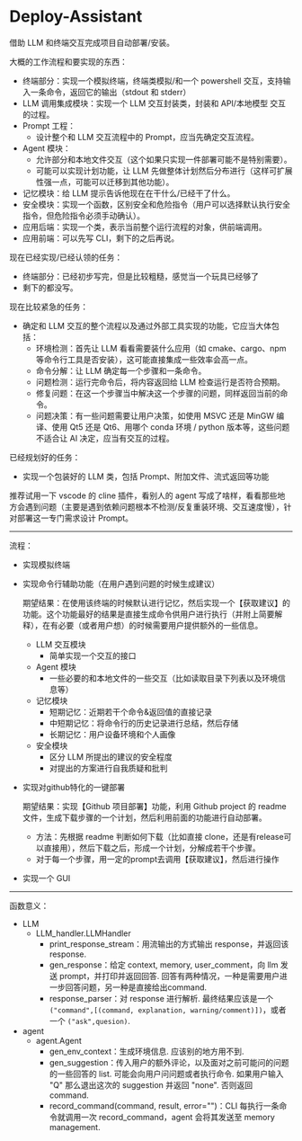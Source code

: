 # Deploy-Assistant

借助 LLM 和终端交互完成项目自动部署/安装。

大概的工作流程和要实现的东西：

- 终端部分：实现一个模拟终端，终端类模拟/和一个 powershell 交互，支持输入一条命令，返回它的输出（stdout 和 stderr）
- LLM 调用集成模块：实现一个 LLM 交互封装类，封装和 API/本地模型 交互的过程。
- Prompt 工程：
  - 设计整个和 LLM 交互流程中的 Prompt，应当先确定交互流程。
- Agent 模块：
  - 允许部分和本地文件交互（这个如果只实现一件部署可能不是特别需要）。
  - 可能可以实现计划功能，让 LLM 先做整体计划然后分布进行（这样可扩展性强一点，可能可以迁移到其他功能）。
- 记忆模块：给 LLM 提示告诉他现在在干什么/已经干了什么。
- 安全模块：实现一个函数，区别安全和危险指令（用户可以选择默认执行安全指令，但危险指令必须手动确认）。
- 应用后端：实现一个类，表示当前整个运行流程的对象，供前端调用。
- 应用前端：可以先写 CLI，剩下的之后再说。

现在已经实现/已经认领的任务：

- 终端部分：已经初步写完，但是比较粗糙，感觉当一个玩具已经够了
- 剩下的都没写。

现在比较紧急的任务：

- 确定和 LLM 交互的整个流程以及通过外部工具实现的功能，它应当大体包括：
  - 环境检测：首先让 LLM 看看需要装什么应用（如 cmake、cargo、npm 等命令行工具是否安装），这可能直接集成一些效率会高一点。
  - 命令分解：让 LLM 确定每一个步骤和一条命令。
  - 问题检测：运行完命令后，将内容返回给 LLM 检查运行是否符合预期。
  - 修复问题：在这一个步骤当中解决这一个步骤的问题，同样返回当前的命令。
  - 问题决策：有一些问题需要让用户决策，如使用 MSVC 还是 MinGW 编译、使用 Qt5 还是 Qt6、用哪个 conda 环境 / python 版本等，这些问题不适合让 AI 决定，应当有交互的过程。

已经规划好的任务：
- 实现一个包装好的 LLM 类，包括 Prompt、附加文件、流式返回等功能

推荐试用一下 vscode 的 cline 插件，看别人的 agent 写成了啥样，看看那些地方会遇到问题（主要是遇到依赖问题根本不检测/反复重装环境、交互速度慢），针对部署这一专门需求设计 Prompt。

---

流程：

- 实现模拟终端

- 实现命令行辅助功能（在用户遇到问题的时候生成建议）

  期望结果：在使用该终端的时候默认进行记忆，然后实现一个【获取建议】的功能。这个功能最好的结果是直接生成命令供用户进行执行（并附上简要解释），在有必要（或者用户想）的时候需要用户提供额外的一些信息。

  - LLM 交互模块
    - 简单实现一个交互的接口
  - Agent 模块
    - 一些必要的和本地文件的一些交互（比如读取目录下列表以及环境信息等）
  - 记忆模块
    - 短期记忆：近期若干个命令&返回值的直接记录
    - 中短期记忆：将命令行的历史记录进行总结，然后存储
    - 长期记忆：用户设备环境和个人画像
  - 安全模块
    - 区分 LLM 所提出的建议的安全程度
    - 对提出的方案进行自我质疑和批判

- 实现对github特化的一键部署

  期望结果：实现【Github 项目部署】功能，利用 Github project 的 readme 文件，生成下载步骤的一个计划，然后利用前面的功能进行自动部署。

  - 方法：先根据 readme 判断如何下载（比如直接 clone，还是有release可以直接用），然后下载之后，形成一个计划，分解成若干个步骤。
  - 对于每一个步骤，用一定的prompt去调用【获取建议】，然后进行操作

- 实现一个 GUI

---

函数意义：

- LLM
  - LLM_handler.LLMHandler
    - print_response_stream：用流输出的方式输出 response，并返回该 response.
    - gen_response：给定 context, memory, user\_comment，向 llm 发送 prompt，并打印并返回回答. 回答有两种情况，一种是需要用户进一步回答问题，另一种是直接给出command.
    - response_parser：对 response 进行解析. 最终结果应该是一个 `("command",[(command, explanation, warning/comment)])`，或者一个 `("ask",quesion)`.
- agent
  - agent.Agent
    - gen_env_context：生成环境信息. 应该别的地方用不到.
    - gen_suggestion：传入用户的额外评论，以及面对之前可能问的问题的一些回答的 list. 可能会向用户问问题或者执行命令. 如果用户输入 "Q" 那么退出这次的 suggestion 并返回 "none". 否则返回 command.
    - record_command(command, result, error="")：CLI 每执行一条命令就调用一次 record_command，agent 会将其发送至 memory management.